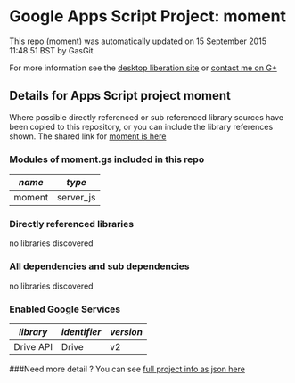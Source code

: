 # Google Apps Script Project: moment
This repo (moment) was automatically updated on 15 September 2015 11:48:51 BST by GasGit

For more information see the [desktop liberation site](http://ramblings.mcpher.com/Home/excelquirks/drivesdk/gettinggithubready "desktop liberation") or [contact me on G+](https://plus.google.com/+BruceMcpherson "Bruce McPherson - GDE")
## Details for Apps Script project moment
Where possible directly referenced or sub referenced library sources have been copied to this repository, or you can include the library references shown. 
The shared link for [moment is here](https://script.google.com/d/1HKzOd7-49gNJ1I4a3yamEh-zcnj4LfjRSG1iOiUjLPIAh1nQzCcahtPK/edit?usp=sharing "open in the GAS IDE")

### Modules of moment.gs included in this repo
*name*|*type*
--- | --- 
moment| server_js
### Directly referenced libraries
no libraries discovered
### All dependencies and sub dependencies
no libraries discovered
### Enabled Google Services
*library*|*identifier*|*version*
--- | --- | --- 
Drive API| Drive|v2
###Need more detail ?
You can see [full project info as json here](info.json)
